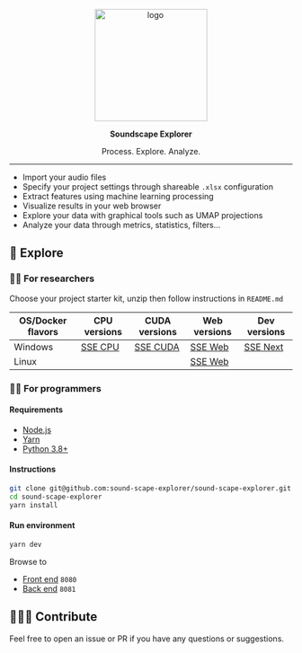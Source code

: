 <p align="center">
  <img alt="logo" width="200px" src="https://i.imgur.com/ZFnumtY.png">
</p>

<p align="center">
  <strong>Soundscape Explorer</strong>
</p>

<p align="center">
  Process. Explore. Analyze.
</p>

---

- Import your audio files
- Specify your project settings through shareable `.xlsx` configuration
- Extract features using machine learning processing
- Visualize results in your web browser
- Explore your data with graphical tools such as UMAP projections
- Analyze your data through metrics, statistics, filters...

## 🚀 Explore

### 👨‍🏫 For researchers

Choose your project starter kit, unzip then follow instructions in `README.md`

| OS/Docker flavors | CPU versions                                                 | CUDA versions                                                | Web versions                                                 | Dev versions                                                 |
| ----------------- | ------------------------------------------------------------ | ------------------------------------------------------------ | ------------------------------------------------------------ | ------------------------------------------------------------ |
| Windows           | [SSE CPU](https://github.com/sound-scape-explorer/sound-scape-explorer/releases/latest/download/sse-cpu-docker-windows.zip) | [SSE CUDA](https://github.com/sound-scape-explorer/sound-scape-explorer/releases/latest/download/sse-cuda-docker-windows.zip) | [SSE Web](https://github.com/sound-scape-explorer/sound-scape-explorer/releases/latest/download/sse-web-docker-windows.zip) | [SSE Next](https://github.com/sound-scape-explorer/sound-scape-explorer/releases/latest/download/sse-next-docker-windows.zip) |
| Linux             |                                                              |                                                              | [SSE Web](https://github.com/sound-scape-explorer/sound-scape-explorer/releases/latest/download/sse-web-docker-linux.zip) |                                                              |

### 👨‍💻 For programmers

#### Requirements

- [Node.js](https://nodejs.org/en/)
- [Yarn](https://yarnpkg.com/getting-started/install)
- [Python 3.8+](https://www.python.org/downloads/)

#### Instructions

```bash
git clone git@github.com:sound-scape-explorer/sound-scape-explorer.git
cd sound-scape-explorer
yarn install
```

#### Run environment

```bash
yarn dev
```

Browse to

- [Front end](http://localhost:8080) `8080`
- [Back end](http://localhost:8081) `8081`

## 🧑‍🤝‍🧑 Contribute

Feel free to open an issue or PR if you have any questions or suggestions.

